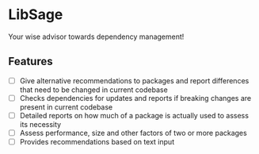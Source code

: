 # LibSage

Your wise advisor towards dependency management!

## Features
- [ ] Give alternative recommendations to packages and report differences that need to be changed in current codebase
- [ ] Checks dependencies for updates and reports if breaking changes are present in current codebase
- [ ] Detailed reports on how much of a package is actually used to assess its necessity
- [ ] Assess performance, size and other factors of two or more packages
- [ ] Provides recommendations based on text input
